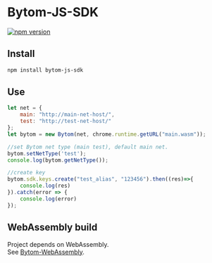 # Bytom-JS-SDK
[![npm version](https://img.shields.io/npm/v/bytom-js-sdk.svg?style=flat-square)](https://www.npmjs.com/package/bytom-js-sdk)

## Install

``` bash
npm install bytom-js-sdk
```

## Use

```javascript
let net = {
    main: "http://main-net-host/",
    test: "http://test-net-host/"
};
let bytom = new Bytom(net, chrome.runtime.getURL("main.wasm"));

//set Bytom net type (main test), default main net.
bytom.setNetType('test');
console.log(bytom.getNetType());

//create key
bytom.sdk.keys.create("test_alias", "123456").then((res)=>{
    console.log(res)
}).catch(error => {
    console.log(error)
});
```

## WebAssembly build

Project depends on WebAssembly. \
See [Bytom-WebAssembly](https://github.com/oysheng/Bytom-WebAssembly).
